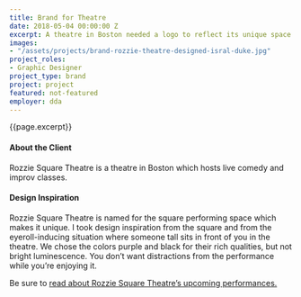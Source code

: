 ```yaml
---
title: Brand for Theatre
date: 2018-05-04 00:00:00 Z
excerpt: A theatre in Boston needed a logo to reflect its unique space.
images:
- "/assets/projects/brand-rozzie-theatre-designed-isral-duke.jpg"
project_roles:
- Graphic Designer
project_type: brand
project: project
featured: not-featured
employer: dda
---
```

<p class="lead">{{page.excerpt}}</p>

#### About the Client

Rozzie Square Theatre is a theatre in Boston which hosts live comedy and improv classes.

#### Design Inspiration

Rozzie Square Theatre is named for the square performing space which makes it unique. I took design inspiration from the square and from the eyeroll-inducing situation where someone tall sits in front of you in the theatre. We chose the colors purple and black for their rich qualities, but not bright luminescence. You don’t want distractions from the performance while you’re enjoying it.

Be sure to <a href="http://www.rozziesquaretheater.com" title="Rozzie Square Theatre" target="_blank">read about Rozzie Square Theatre’s upcoming performances.</a>